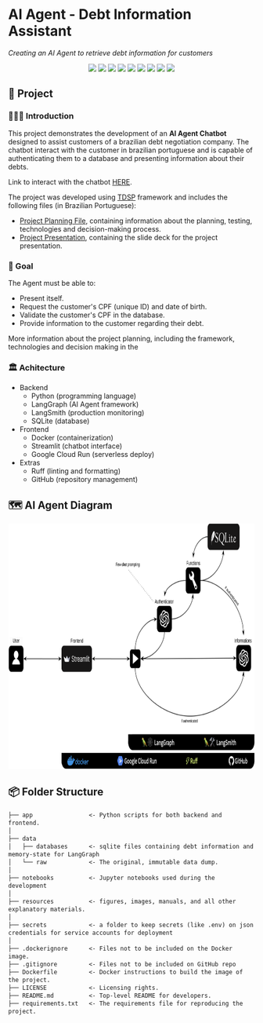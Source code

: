 # AI Agent - Debt Information Assistant

*Creating an AI Agent to retrieve debt information for customers*

<div align="center">
<img src="https://img.shields.io/badge/python-3670A0?style=for-the-badge&logo=python&logoColor=ffdd54">
<img src="https://img.shields.io/badge/docker-%232496ED.svg?style=for-the-badge&logo=docker&logoColor=white">
<img src="https://img.shields.io/badge/streamlit-%23FF4B4B.svg?style=for-the-badge&logo=streamlit&logoColor=white">
<img src="https://img.shields.io/badge/sqlite-%23003B57.svg?style=for-the-badge&logo=sqlite&logoColor=white">
<img src="https://img.shields.io/badge/langgraph-%2300AFAA.svg?style=for-the-badge&logo=graphviz&logoColor=white">
<img src="https://img.shields.io/badge/langchain-%23008FF7.svg?style=for-the-badge&logo=chainlink&logoColor=white">
<img src="https://img.shields.io/badge/langsmith-%23FF5733.svg?style=for-the-badge&logo=smithsonian&logoColor=white">
<img src="https://img.shields.io/badge/ruff-%23FFD700.svg?style=for-the-badge&logo=python&logoColor=black">
<img src="https://img.shields.io/badge/google%20cloud-%234285F4.svg?style=for-the-badge&logo=google-cloud&logoColor=white">
</div>

## 📖 Project

### 👨🏻‍🏫 Introduction

This project demonstrates the development of an **AI Agent Chatbot** designed to assist customers of a brazilian debt negotiation company. The chatbot interact with the customer in brazilian portuguese and is capable of authenticating them to a database and presenting information about their debts.

Link to interact with the chatbot [HERE](https://ai-assistant-debt-fpz2xygraa-rj.a.run.app).

The project was developed using [TDSP](https://learn.microsoft.com/en-us/azure/architecture/data-science-process/overview) framework and includes the following files (in Brazilian Portuguese):
- [Project Planning File](https://docs.google.com/document/d/1KjYd8HR94FH1ZMoEWxI6SCZ_lVyIvGIF_7jPZDHtk9c/edit?tab=t.0), containing information about the planning, testing, technologies and decision-making process.
- [Project Presentation](https://docs.google.com/presentation/d/1SwAivlGW-JY7K1KCBE56eMsO9HwCef_oI5Y4f8OcEds/edit#slide=id.g2152b81b697_1_0), containing the slide deck for the project presentation.

### 🎯 Goal

The Agent must be able to:
- Present itself.
- Request the customer's CPF (unique ID) and date of birth.
- Validate the customer's CPF in the database.
- Provide information to the customer regarding their debt.

More information about the project planning, including the framework, technologies and decision making in the

### 🏛️ Achitecture

- Backend
  - Python (programming language)
  - LangGraph (AI Agent framework)
  - LangSmith (production monitoring)
  - SQLite (database)
- Frontend
  - Docker (containerization)
  - Streamlit (chatbot interface)
  - Google Cloud Run (serverless deploy)
- Extras
  - Ruff (linting and formatting)
  - GitHub (repository management)

## 🗺 AI Agent Diagram

<img src="./resources/diagram_en.png" height="500px" />

## 📦 Folder Structure

    ├── app                <- Python scripts for both backend and frontend.
    │
    ├── data
    │   ├── databases      <- sqlite files containing debt information and memory-state for LangGraph
    │   └── raw            <- The original, immutable data dump.
    │
    ├── notebooks          <- Jupyter notebooks used during the development
    │
    ├── resources          <- figures, images, manuals, and all other explanatory materials.
    │
    ├── secrets            <- a folder to keep secrets (like .env) on json credentials for service accounts for deployment
    │
    ├── .dockerignore      <- Files not to be included on the Docker image.
    ├── .gitignore         <- Files not to be included on GitHub repo
    ├── Dockerfile         <- Docker instructions to build the image of the project.
    ├── LICENSE            <- Licensing rights.
    ├── README.md          <- Top-level README for developers.
    ├── requirements.txt   <- The requirements file for reproducing the project.
